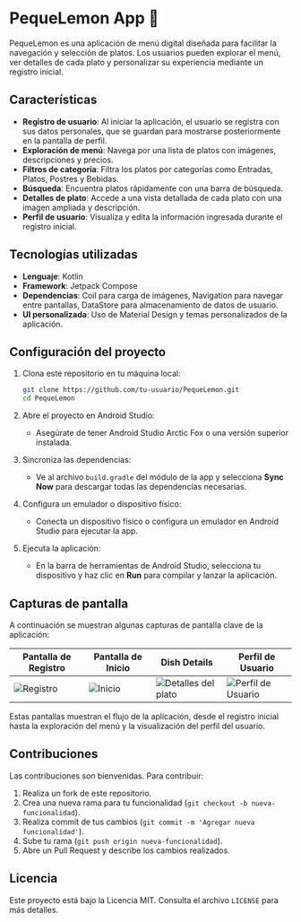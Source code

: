 # PequeLemon App 🍋

PequeLemon es una aplicación de menú digital diseñada para facilitar la navegación y selección de platos. Los usuarios pueden explorar el menú, ver detalles de cada plato y personalizar su experiencia mediante un registro inicial.

## Características

- **Registro de usuario**: Al iniciar la aplicación, el usuario se registra con sus datos personales, que se guardan para mostrarse posteriormente en la pantalla de perfil.
- **Exploración de menú**: Navega por una lista de platos con imágenes, descripciones y precios.
- **Filtros de categoría**: Filtra los platos por categorías como Entradas, Platos, Postres y Bebidas.
- **Búsqueda**: Encuentra platos rápidamente con una barra de búsqueda.
- **Detalles de plato**: Accede a una vista detallada de cada plato con una imagen ampliada y descripción.
- **Perfil de usuario**: Visualiza y edita la información ingresada durante el registro inicial.

## Tecnologías utilizadas

- **Lenguaje**: Kotlin
- **Framework**: Jetpack Compose
- **Dependencias**: Coil para carga de imágenes, Navigation para navegar entre pantallas, DataStore para almacenamiento de datos de usuario.
- **UI personalizada**: Uso de Material Design y temas personalizados de la aplicación.

## Configuración del proyecto

1. Clona este repositorio en tu máquina local:
   ```bash
   git clone https://github.com/tu-usuario/PequeLemon.git
   cd PequeLemon
   
2. Abre el proyecto en Android Studio:
   - Asegúrate de tener Android Studio Arctic Fox o una versión superior instalada.

3. Sincroniza las dependencias:
   - Ve al archivo `build.gradle` del módulo de la app y selecciona **Sync Now** para descargar todas las dependencias necesarias.

4. Configura un emulador o dispositivo físico:
   - Conecta un dispositivo físico o configura un emulador en Android Studio para ejecutar la app.

5. Ejecuta la aplicación:
   - En la barra de herramientas de Android Studio, selecciona tu dispositivo y haz clic en **Run** para compilar y lanzar la aplicación.

## Capturas de pantalla

A continuación se muestran algunas capturas de pantalla clave de la aplicación:

| Pantalla de Registro               | Pantalla de Inicio               | Dish Details                   | Perfil de Usuario                |
|------------------------------------|----------------------------------|--------------------------------|----------------------------------|
| ![Registro](/register.jpg) | ![Inicio](/home.jpg) | ![Detalles del plato](/dishDetails.jpg) | ![Perfil de Usuario](/profile.jpg) |

Estas pantallas muestran el flujo de la aplicación, desde el registro inicial hasta la exploración del menú y la visualización del perfil del usuario.

## Contribuciones

Las contribuciones son bienvenidas. Para contribuir:

1. Realiza un fork de este repositorio.
2. Crea una nueva rama para tu funcionalidad (`git checkout -b nueva-funcionalidad`).
3. Realiza commit de tus cambios (`git commit -m 'Agregar nueva funcionalidad'`).
4. Sube tu rama (`git push origin nueva-funcionalidad`).
5. Abre un Pull Request y describe los cambios realizados.

## Licencia

Este proyecto está bajo la Licencia MIT. Consulta el archivo `LICENSE` para más detalles.

